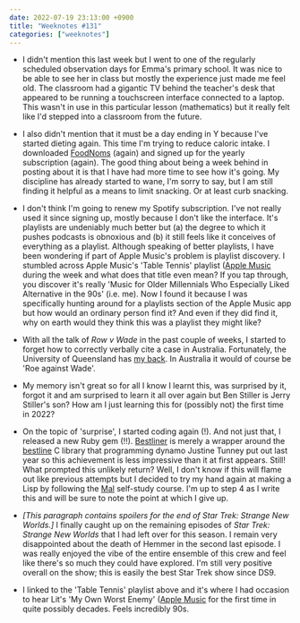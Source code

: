 ```yaml
---
date: 2022-07-19 23:13:00 +0900
title: "Weeknotes #131"
categories: ["weeknotes"]
---
```


- I didn't mention this last week but I went to one of the regularly scheduled observation days for Emma's primary school. It was nice to be able to see her in class but mostly the experience just made me feel old. The classroom had a gigantic TV behind the teacher's desk that appeared to be running a touchscreen interface connected to a laptop. This wasn't in use in this particular lesson (mathematics) but it really felt like I'd stepped into a classroom from the future.

- I also didn't mention that it must be a day ending in Y because I've started dieting again. This time I'm trying to reduce caloric intake. I downloaded [FoodNoms](https://foodnoms.com/) (again) and signed up for the yearly subscription (again). The good thing about being a week behind in posting about it is that I have had more time to see how it's going. My discipline has already started to wane, I'm sorry to say, but I am still finding it helpful as a means to limit snacking. Or at least curb snacking.

- I don't think I'm going to renew my Spotify subscription. I've not really used it since signing up, mostly because I don't like the interface. It's playlists are undeniably much better but (a) the degree to which it pushes podcasts is obnoxious and (b) it still feels like it conceives of everything as a playlist. Although speaking of better playlists, I have been wondering if part of Apple Music's problem is playlist discovery. I stumbled across Apple Music's 'Table Tennis' playlist ([Apple Music](https://music.apple.com/us/playlist/table-tennis/pl.587d29d68e0d43f595cec01085cb8ce9) during the week and what does that title even mean? If you tap through, you discover it's really 'Music for Older Millennials Who Especially Liked Alternative in the 90s' (i.e. me). Now I found it because I was specifically hunting around for a playlists section of the Apple Music app but how would an ordinary person find it? And even if they did find it, why on earth would they think this was a playlist they might like?

- With all the talk of _Row v Wade_ in the past couple of weeks, I started to forget how to correctly verbally cite a case in Australia. Fortunately, the University of Queensland has [my back](https://web.library.uq.edu.au/node/4368/6). In Australia it would of course be 'Roe against Wade'.

- My memory isn't great so for all I know I learnt this, was surprised by it, forgot it and am surprised to learn it all over again but Ben Stiller is Jerry Stiller's son? How am I just learning this for (possibly not) the first time in 2022?

- On the topic of 'surprise', I started coding again (!). And not just that, I released a new Ruby gem (!!). [Bestliner](https://github.com/pyrmont/bestliner) is merely a wrapper around the [bestline](https://github.com/jart/bestline) C library that programming dynamo Justine Tunney put out last year so this achievement is less impressive than it at first appears. Still! What prompted this unlikely return? Well, I don't know if this will flame out like previous attempts but I decided to try my hand again at making a Lisp by following the [Mal](https://github.com/kanaka/mal) self-study course. I'm up to step 4 as I write this and will be sure to note the point at which I give up.

- _[This paragraph contains spoilers for the end of _Star Trek: Strange New Worlds_.]_ I finally caught up on the remaining episodes of _Star Trek: Strange New Worlds_ that I had left over for this season. I remain very disappointed about the death of Hemmer in the second last episode. I was really enjoyed the vibe of the entire ensemble of this crew and feel like there's so much they could have explored. I'm still very positive overall on the show; this is easily the best Star Trek show since DS9.

- I linked to the 'Table Tennis' playlist above and it's where I had occasion to hear Lit's 'My Own Worst Enemy' ([Apple Music](https://music.apple.com/us/album/my-own-worst-enemy/258611802?i=258611995) for the first time in quite possibly decades. Feels incredibly 90s.
